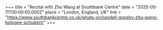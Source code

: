 +++
title = "Recital with Zhu Wang at Southbank Centre"
date = "2025-05-11T00:00:00.000Z"
place = "London, England, UK"
link = "https://www.southbankcentre.co.uk/whats-on/randall-goosby-zhu-wang-bologne-schubert/"
+++

